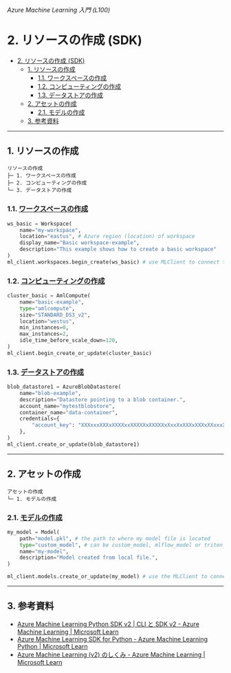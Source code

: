 ###### Azure Machine Learning 入門 (L100)

# 2. リソースの作成 (SDK)

- [2. リソースの作成 (SDK)](#2-リソースの作成-sdk)
  - [1. リソースの作成](#1-リソースの作成)
    - [1.1. ワークスペースの作成](#11-ワークスペースの作成)
    - [1.2. コンピューティングの作成](#12-コンピューティングの作成)
    - [1.3. データストアの作成](#13-データストアの作成)
  - [2. アセットの作成](#2-アセットの作成)
    - [2.1. モデルの作成](#21-モデルの作成)
  - [3. 参考資料](#3-参考資料)


---


## 1. リソースの作成

    リソースの作成
    ├─ 1. ワークスペースの作成
    ├─ 2. コンピューティングの作成
    └─ 3. データストアの作成

### 1.1. [ワークスペースの作成](https://learn.microsoft.com/ja-jp/azure/machine-learning/concept-azure-machine-learning-v2?tabs=sdk#create-a-workspace)

```python
ws_basic = Workspace(
    name="my-workspace",
    location="eastus", # Azure region (location) of workspace
    display_name="Basic workspace-example",
    description="This example shows how to create a basic workspace"
)
ml_client.workspaces.begin_create(ws_basic) # use MLClient to connect to the subscription and resource group and create workspace
```

### 1.2. [コンピューティングの作成](https://learn.microsoft.com/ja-jp/azure/machine-learning/concept-azure-machine-learning-v2?tabs=sdk#compute)

```python
cluster_basic = AmlCompute(
    name="basic-example",
    type="amlcompute",
    size="STANDARD_DS3_v2",
    location="westus",
    min_instances=0,
    max_instances=2,
    idle_time_before_scale_down=120,
)
ml_client.begin_create_or_update(cluster_basic)
```

### 1.3. [データストアの作成](https://learn.microsoft.com/ja-jp/azure/machine-learning/concept-azure-machine-learning-v2?tabs=sdk#datastore)

```python
blob_datastore1 = AzureBlobDatastore(
    name="blob-example",
    description="Datastore pointing to a blob container.",
    account_name="mytestblobstore",
    container_name="data-container",
    credentials={
        "account_key": "XXXxxxXXXxXXXXxxXXXXXxXXXXXxXxxXxXXXxXXXxXXxxxXXxxXXXxXxXXXxxXxxXXXXxxxxxXXxxxxxxXXXxXXX"
    },
)
ml_client.create_or_update(blob_datastore1)
```


---


## 2. アセットの作成

    アセットの作成
    └─ 1. モデルの作成

### 2.1. [モデルの作成](https://learn.microsoft.com/ja-jp/azure/machine-learning/concept-azure-machine-learning-v2?tabs=sdk#creating-a-model)

```python
my_model = Model(
    path="model.pkl", # the path to where my model file is located
    type="custom_model", # can be custom_model, mlflow_model or triton_model
    name="my-model",
    description="Model created from local file.",
)

ml_client.models.create_or_update(my_model) # use the MLClient to connect to workspace and create/register the model
```


---


## 3. 参考資料

* [Azure Machine Learning Python SDK v2 | CLI と SDK v2 - Azure Machine Learning | Microsoft Learn](https://learn.microsoft.com/ja-jp/azure/machine-learning/concept-v2#azure-machine-learning-python-sdk-v2)
* [Azure Machine Learning SDK for Python - Azure Machine Learning Python | Microsoft Learn](https://learn.microsoft.com/ja-jp/python/api/overview/azure/ml/?view=azure-ml-py)
* [Azure Machine Learning (v2) のしくみ - Azure Machine Learning | Microsoft Learn](https://learn.microsoft.com/ja-jp/azure/machine-learning/concept-azure-machine-learning-v2?tabs=sdk)
